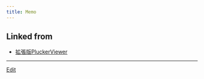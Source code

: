 ```yaml
---
title: Memo
---
```





## Linked from

* [拡張版PluckerViewer](/拡張版PluckerViewer)


----

[Edit](https://github.com/vitroid/vitroid.github.io/edit/master/MD/Memo.md)

